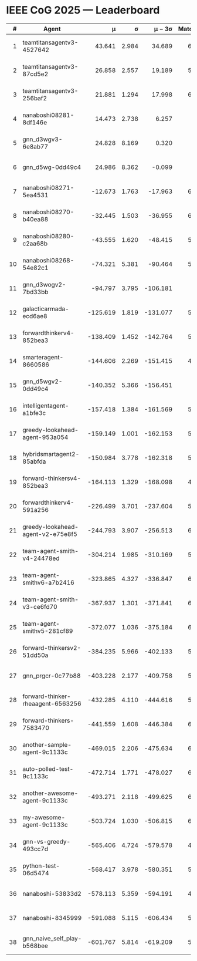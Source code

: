 # IEEE CoG 2025 — Leaderboard

| # | Agent | μ | σ | μ − 3σ | Matches | Updated |
|---:|---|---:|---:|---:|---:|---|
| 1 | teamtitansagentv3-4527642 | 43.641 | 2.984 | 34.689 | 6436 | 2025-08-30 06:22 |
| 2 | teamtitansagentv3-87cd5e2 | 26.858 | 2.557 | 19.189 | 5820 | 2025-08-30 06:22 |
| 3 | teamtitansagentv3-256baf2 | 21.881 | 1.294 | 17.998 | 6316 | 2025-08-30 06:22 |
| 4 | nanaboshi08281-8df146e | 14.473 | 2.738 | 6.257 | 276 | 2025-08-30 06:22 |
| 5 | gnn_d3wgv3-6e8ab77 | 24.828 | 8.169 | 0.320 | 138 | 2025-08-30 06:22 |
| 6 | gnn_d5wg-0dd49c4 | 24.986 | 8.362 | -0.099 | 120 | 2025-08-30 06:22 |
| 7 | nanaboshi08271-5ea4531 | -12.673 | 1.763 | -17.963 | 6358 | 2025-08-30 06:22 |
| 8 | nanaboshi08270-b40ea88 | -32.445 | 1.503 | -36.955 | 6180 | 2025-08-30 06:22 |
| 9 | nanaboshi08280-c2aa68b | -43.555 | 1.620 | -48.415 | 5698 | 2025-08-30 06:22 |
| 10 | nanaboshi08268-54e82c1 | -74.321 | 5.381 | -90.464 | 5800 | 2025-08-30 06:22 |
| 11 | gnn_d3wogv2-7bd33bb | -94.797 | 3.795 | -106.181 | 274 | 2025-08-30 06:22 |
| 12 | galacticarmada-ecd6ae8 | -125.619 | 1.819 | -131.077 | 5820 | 2025-08-30 06:22 |
| 13 | forwardthinkerv4-852bea3 | -138.409 | 1.452 | -142.764 | 5018 | 2025-08-30 06:22 |
| 14 | smarteragent-8660586 | -144.606 | 2.269 | -151.415 | 4976 | 2025-08-30 06:22 |
| 15 | gnn_d5wgv2-0dd49c4 | -140.352 | 5.366 | -156.451 | 226 | 2025-08-30 06:22 |
| 16 | intelligentagent-a1bfe3c | -157.418 | 1.384 | -161.569 | 5360 | 2025-08-30 06:22 |
| 17 | greedy-lookahead-agent-953a054 | -159.149 | 1.001 | -162.153 | 5708 | 2025-08-30 06:22 |
| 18 | hybridsmartagent2-85abfda | -150.984 | 3.778 | -162.318 | 5316 | 2025-08-30 06:22 |
| 19 | forward-thinkersv4-852bea3 | -164.113 | 1.329 | -168.098 | 4972 | 2025-08-30 06:22 |
| 20 | forwardthinkerv4-591a256 | -226.499 | 3.701 | -237.604 | 5132 | 2025-08-30 06:22 |
| 21 | greedy-lookahead-agent-v2-e75e8f5 | -244.793 | 3.907 | -256.513 | 6160 | 2025-08-30 06:22 |
| 22 | team-agent-smith-v4-24478ed | -304.214 | 1.985 | -310.169 | 5918 | 2025-08-30 06:22 |
| 23 | team-agent-smithv6-a7b2416 | -323.865 | 4.327 | -336.847 | 6360 | 2025-08-30 06:22 |
| 24 | team-agent-smith-v3-ce6fd70 | -367.937 | 1.301 | -371.841 | 6938 | 2025-08-30 06:22 |
| 25 | team-agent-smithv5-281cf89 | -372.077 | 1.036 | -375.184 | 6480 | 2025-08-30 06:22 |
| 26 | forward-thinkersv2-51dd50a | -384.235 | 5.966 | -402.133 | 5628 | 2025-08-30 06:22 |
| 27 | gnn_prgcr-0c77b88 | -403.228 | 2.177 | -409.758 | 5790 | 2025-08-30 06:22 |
| 28 | forward-thinker-rheaagent-6563256 | -432.285 | 4.110 | -444.616 | 5268 | 2025-08-30 06:22 |
| 29 | forward-thinkers-7583470 | -441.559 | 1.608 | -446.384 | 6320 | 2025-08-30 06:22 |
| 30 | another-sample-agent-9c1133c | -469.015 | 2.206 | -475.634 | 6340 | 2025-08-30 06:22 |
| 31 | auto-polled-test-9c1133c | -472.714 | 1.771 | -478.027 | 6140 | 2025-08-30 06:22 |
| 32 | another-awesome-agent-9c1133c | -493.271 | 2.118 | -499.625 | 6000 | 2025-08-30 06:22 |
| 33 | my-awesome-agent-9c1133c | -503.724 | 1.030 | -506.815 | 6260 | 2025-08-30 06:22 |
| 34 | gnn-vs-greedy-493cc7d | -565.406 | 4.724 | -579.578 | 4900 | 2025-08-30 06:22 |
| 35 | python-test-06d5474 | -568.417 | 3.978 | -580.351 | 5160 | 2025-08-30 06:22 |
| 36 | nanaboshi-53833d2 | -578.113 | 5.359 | -594.191 | 4620 | 2025-08-30 06:22 |
| 37 | nanaboshi-8345999 | -591.088 | 5.115 | -606.434 | 5270 | 2025-08-30 06:22 |
| 38 | gnn_naive_self_play-b568bee | -601.767 | 5.814 | -619.209 | 5100 | 2025-08-30 06:22 |
